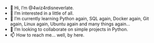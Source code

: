 - 👋 Hi, I’m @4wiz4rdisneverlate.
- 👀 I’m interested in a little of all.
- 🌱 I’m currently learning Python again, SQL again, Docker again, Git again, Linux again, Ubuntu again and many things again...  
- 💞️ I’m looking to collaborate on simple projects in Python.
- 📫 How to reach me... well, by here.

<!---
4wiz4rdisneverlate/4wiz4rdisneverlate is a ✨ special ✨ repository because its `README.md` (this file) appears on your GitHub profile.
You can click the Preview link to take a look at your changes.
--->

